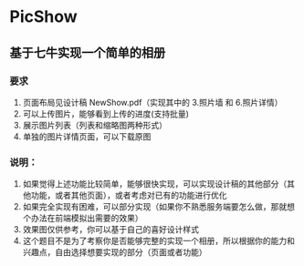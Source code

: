 # PicShow

## 基于七牛实现一个简单的相册


### 要求

1. 页面布局见设计稿 NewShow.pdf（实现其中的 3.照片墙 和 6.照片详情）
2. 可以上传图片，能够看到上传的进度(支持批量)
3. 展示图片列表（列表和缩略图两种形式）
4. 单独的图片详情页面，可以下载原图


### 说明：

1. 如果觉得上述功能比较简单，能够很快实现，可以实现设计稿的其他部分（其他功能，或者其他页面），或者考虑对已有的功能进行优化
2. 如果完全实现有困难，可以部分实现（如果你不熟悉服务端要怎么做，那就想个办法在前端模拟出需要的效果）
3. 效果图仅供参考，你可以基于自己的喜好设计样式
4. 这个题目不是为了考察你是否能够完整的实现一个相册，所以根据你的能力和兴趣点，自由选择想要实现的部分（页面或者功能）
